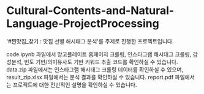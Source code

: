 # Cultural-Contents-and-Natural-Language-ProjectProcessing
'#찐맛집_찾기 : 맛집 선별 해시태그 분석'를 주제로 진행한 프로젝트입니다.

code.ipynb 파일에서 망고플레이트 홈페이지 크롤링, 인스타그램 해시태그 크롤링, 감성분석, 빈도 기반/의미유사도 기반 키워드 추출 코드를 확인하실 수 있습니다.
data.zip 파일에서는 인스타그램 해시태그 크롤링 데이터를 확인하실 수 있으며, result_zip.xlsx 파일에서는 분석 결과를 확인하실 수 있습니다.
report.pdf 파일에서는 프로젝트에 대한 전반적인 설명을 확인하실 수 있습니다.
